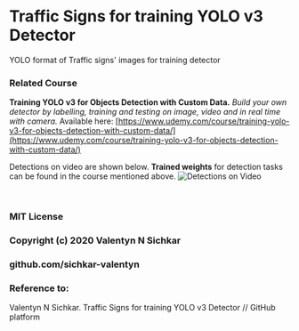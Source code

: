 # Traffic Signs for training YOLO v3 Detector
YOLO format of Traffic signs' images for training detector

### Related Course
**Training YOLO v3 for Objects Detection with Custom Data.** *Build your own detector by labelling, training and testing on image, video and in real time with camera.* Available here: [https://www.udemy.com/course/training-yolo-v3-for-objects-detection-with-custom-data/](https://www.udemy.com/course/training-yolo-v3-for-objects-detection-with-custom-data/)

Detections on video are shown below. **Trained weights** for detection tasks can be found in the course mentioned above.
![Detections on Video](https://www.googleapis.com/download/storage/v1/b/kaggle-user-content/o/inbox%2F3400968%2F11bee8c0918c092b7d256b5254ba441c%2Fts_detections.gif?generation=1581794210627123&alt=media "Detections of Traffic Signs on Video")

<br/>

### MIT License
### Copyright (c) 2020 Valentyn N Sichkar
### github.com/sichkar-valentyn
### Reference to:
Valentyn N Sichkar. Traffic Signs for training YOLO v3 Detector // GitHub platform
